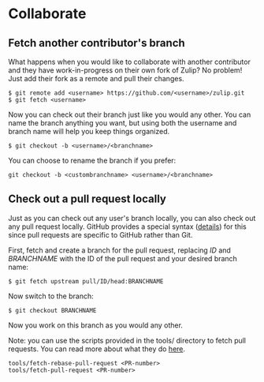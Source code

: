 # Collaborate

## Fetch another contributor's branch

What happens when you would like to collaborate with another contributor and
they have work-in-progress on their own fork of Zulip? No problem! Just add
their fork as a remote and pull their changes.

```
$ git remote add <username> https://github.com/<username>/zulip.git
$ git fetch <username>
```

Now you can check out their branch just like you would any other. You can name
the branch anything you want, but using both the username and branch name will
help you keep things organized.

```
$ git checkout -b <username>/<branchname>
```

You can choose to rename the branch if you prefer:
```
git checkout -b <custombranchname> <username>/<branchname>
```

## Check out a pull request locally

Just as you can check out any user's branch locally, you can also check out any
pull request locally. GitHub provides a special syntax
([details][github-help-co-pr-locally]) for this since pull requests are
specific to GitHub rather than Git.

First, fetch and create a branch for the pull request, replacing *ID* and
*BRANCHNAME* with the ID of the pull request and your desired branch name:

```
$ git fetch upstream pull/ID/head:BRANCHNAME
```

Now switch to the branch:

```
$ git checkout BRANCHNAME
```

Now you work on this branch as you would any other.

Note: you can use the scripts provided in the tools/ directory to fetch pull
requests. You can read more about what they do [here][tools-PR].
```
tools/fetch-rebase-pull-request <PR-number>
tools/fetch-pull-request <PR-number>
```

[github-help-co-pr-locally]: https://help.github.com/en/articles/checking-out-pull-requests-locally
[tools-PR]: ../git/zulip-tools.html#fetch-a-pull-request-and-rebase
